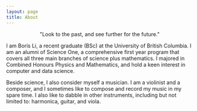 ```yaml
---
layout: page
title: About
---
```


<p class="message" style="text-align:center">
    "Look to the past, and see further for the future."
</p>

I am Boris Li, a recent graduate (BSc) at the University of British Columbia.
I am an alumni of Science One,
a comprehensive first year program
that covers all three main branches of science plus mathematics.
I majored in Combined Honours Physics and Mathematics,
and hold a keen interest in computer and data science.

Beside science,
I also consider myself a musician.
I am a violinist and a composer,
and I sometimes like to compose and record my music in my spare time.
I also like to dabble in other instruments,
including but not limited to: harmonica, guitar, and viola.
